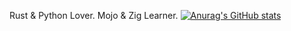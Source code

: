 Rust & Python Lover. Mojo & Zig Learner.
[![Anurag's GitHub stats](https://github-readme-stats.vercel.app/api?username=sibarras&show_icons=true&theme=transparent)](https://github.com/anuraghazra/github-readme-stats)
